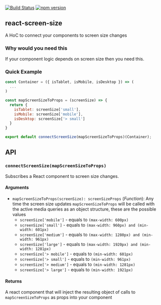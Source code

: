 [![Build Status](https://travis-ci.org/eloytoro/react-screen-size.svg?branch=master)](https://travis-ci.org/eloytoro/react-screen-size)
[![npm version](https://badge.fury.io/js/react-screen-size.svg)](https://badge.fury.io/js/react-screen-size)

## react-screen-size

A HoC to connect your components to screen size changes

### Why would you need this

If your component logic depends on screen size then you need this.


### Quick Example

```jsx
const Container = ({ isTablet, isMobile, isDesktop }) => (
  ...
)

const mapScreenSizeToProps = (screenSize) => {
  return {
    isTablet: screenSize['small'],
    isMobile: screenSize['mobile'],
    isDesktop: screenSize['> small']
  }
}

export default connectScreenSize(mapScreenSizeToProps)(Container);
```

## API

### `connectScreenSize(mapScreenSizeToProps)`

Subscribes a React component to screen size changes.

#### Arguments

* `mapScreenSizeToProps(screenSize): screenSizeProps` (_Function_): Any time the screen size updates
`mapScreenSizeToProps` will be called with the active media queries as an object structure, these
are the possible values
  * `screenSize['mobile']` - equals to `(max-width: 600px)`
  * `screenSize['small']` - equals to `(max-width: 960px) and (min-width: 601px)`
  * `screenSize['medium']` - equals to `(max-width: 1280px) and (min-width: 961px)`
  * `screenSize['large']` - equals to `(max-width: 1920px) and (min-width: 1281px)`
  * `screenSize['> mobile']` - equals to `(min-width: 601px)`
  * `screenSize['> small']` - equals to `(min-width: 961px)`
  * `screenSize['> medium']` - equals to `(min-width: 1281px)`
  * `screenSize['> large']` - equals to `(min-width: 1921px)`

#### Returns

A react component that will inject the resulting object of calls to `mapScreenSizeToProps` as props
into your component
